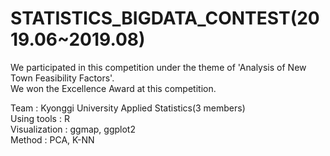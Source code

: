 # STATISTICS_BIGDATA_CONTEST(2019.06~2019.08)
We participated in this competition under the theme of 'Analysis of New Town Feasibility Factors'.\
We won the Excellence Award at this competition.

Team : Kyonggi University Applied Statistics(3 members)\
Using tools : R\
Visualization : ggmap, ggplot2\
Method : PCA, K-NN
